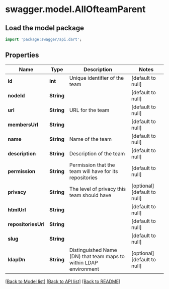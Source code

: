 # swagger.model.AllOfteamParent

## Load the model package
```dart
import 'package:swagger/api.dart';
```

## Properties
Name | Type | Description | Notes
------------ | ------------- | ------------- | -------------
**id** | **int** | Unique identifier of the team | [default to null]
**nodeId** | **String** |  | [default to null]
**url** | **String** | URL for the team | [default to null]
**membersUrl** | **String** |  | [default to null]
**name** | **String** | Name of the team | [default to null]
**description** | **String** | Description of the team | [default to null]
**permission** | **String** | Permission that the team will have for its repositories | [default to null]
**privacy** | **String** | The level of privacy this team should have | [optional] [default to null]
**htmlUrl** | **String** |  | [default to null]
**repositoriesUrl** | **String** |  | [default to null]
**slug** | **String** |  | [default to null]
**ldapDn** | **String** | Distinguished Name (DN) that team maps to within LDAP environment | [optional] [default to null]

[[Back to Model list]](../README.md#documentation-for-models) [[Back to API list]](../README.md#documentation-for-api-endpoints) [[Back to README]](../README.md)

